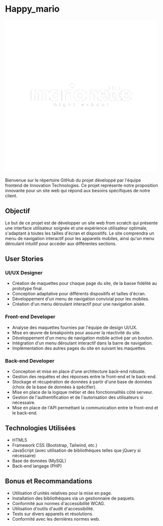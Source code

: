 # Happy_mario

![Logo de mon projet](assets\images\marionette2fv.png)

Bienvenue sur le répertoire GitHub du projet développé par l'équipe frontend de Innovation Technologies. Ce projet représente notre proposition innovante pour un site web qui répond aux besoins spécifiques de notre client.

## Objectif

Le but de ce projet est de développer un site web from scratch qui présente une interface utilisateur soignée et une expérience utilisateur optimale, s'adaptant à toutes les tailles d'écran et dispositifs. Le site comprendra un menu de navigation interactif pour les appareils mobiles, ainsi qu'un menu déroulant intuitif pour accéder aux différentes sections.

## User Stories

### UI/UX Designer

- Création de maquettes pour chaque page du site, de la basse fidélité au prototype final.
- Conception adaptative pour différents dispositifs et tailles d'écran.
- Développement d'un menu de navigation convivial pour les mobiles.
- Création d'un menu déroulant interactif pour une navigation aisée.

### Front-end Developer

- Analyse des maquettes fournies par l'équipe de design UI/UX.
- Mise en œuvre de breakpoints pour assurer la réactivité du site.
- Développement d'un menu de navigation mobile activé par un bouton.
- Intégration d'un menu déroulant interactif dans la barre de navigation.
- Implémentation des autres pages du site en suivant les maquettes.

### Back-end Developer

- Conception et mise en place d'une architecture back-end robuste.
- Gestion des requêtes et des réponses entre le front-end et le back-end.
- Stockage et récupération de données à partir d'une base de données (choix de la base de données à spécifier).
- Mise en place de la logique métier et des fonctionnalités côté serveur.
- Gestion de l'authentification et de l'autorisation des utilisateurs si nécessaire.
- Mise en place de l'API permettant la communication entre le front-end et le back-end.

## Technologies Utilisées

- HTML5
- Framework CSS (Bootstrap, Tailwind, etc.)
- JavaScript (avec utilisation de bibliothèques telles que jQuery si nécessaire)
- Base de données (MySQL)
- Back-end langage (PHP)

## Bonus et Recommandations

- Utilisation d'unités relatives pour la mise en page.
- Installation des bibliothèques via un gestionnaire de paquets.
- Conformité aux normes d'accessibilité WCAG.
- Utilisation d'outils d'audit d'accessibilité.
- Tests sur divers appareils et résolutions.
- Conformité avec les dernières normes web.

